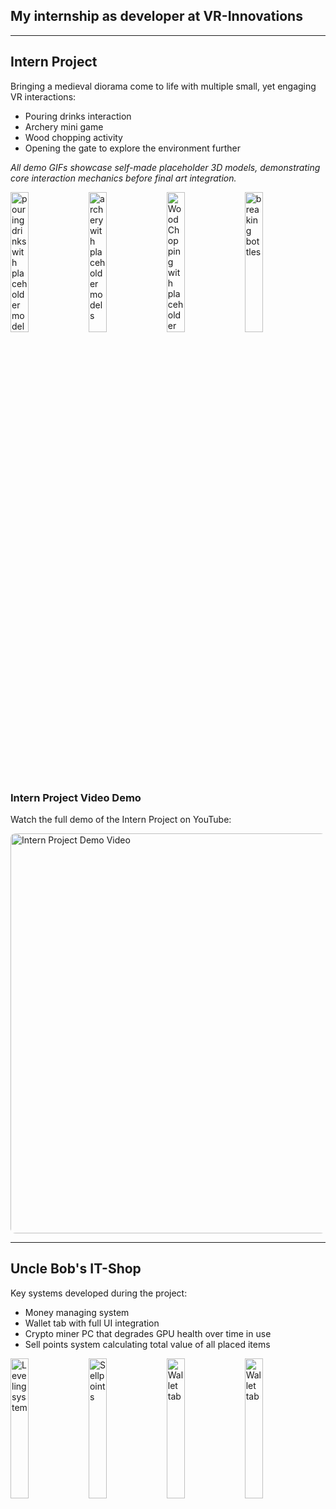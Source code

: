 ## My internship as developer at VR-Innovations

---

## Intern Project

Bringing a medieval diorama come to life with multiple small, yet engaging VR interactions:

- Pouring drinks interaction
- Archery mini game
- Wood chopping activity
- Opening the gate to explore the environment further

<p><em>All demo GIFs showcase self-made placeholder 3D models, demonstrating core interaction mechanics before final art integration.</em></p>

<div>
  <img src="Assets/InternProject/bottle02.gif" alt="pouring drinks with placeholder models" width="24%"/>
  <img src="Assets/InternProject/Archery.02.gif" alt="archery with placeholder models"width="24%"/>
  <img src="Assets/InternProject/axe.02.gif" alt="Wood Chopping with placeholder models" width="24%"/>
  <img src="Assets/InternProject/bottle03.gif" alt="breaking bottles" width="24%"/>
</div>

<h3>Intern Project Video Demo</h3>

<p>Watch the full demo of the Intern Project on YouTube:</p>

<a href="https://youtu.be/4tD2x0N-REA" target="_blank" rel="noopener noreferrer" style="text-decoration:none;">
  <img align = "center" src="Assets/InternProject/thumpnail.png" alt="Intern Project Demo Video" width="640" style="border-radius:8px; cursor:pointer;" />
</a>

---

## Uncle Bob's IT-Shop

Key systems developed during the project:

- Money managing system
- Wallet tab with full UI integration
- Crypto miner PC that degrades GPU health over time in use
- Sell points system calculating total value of all placed items

<div>
  <img src="Assets/UncleBob's-ITshop/LevelSystem.1.gif" alt="Leveling system" width="24%"/>
  <img src="Assets/UncleBob's-ITshop/SellPoint_01.gif" alt="Sellpoints" width="24%"/>
  <img src="Assets/UncleBob's-ITshop/WalletTab3.gif" alt="Wallet tab" width="24%"/>
  <img src="Assets/UncleBob's-ITshop/ParticleEffect_02.gif" alt="Wallet tab" width="24%"/>
</div>
  

